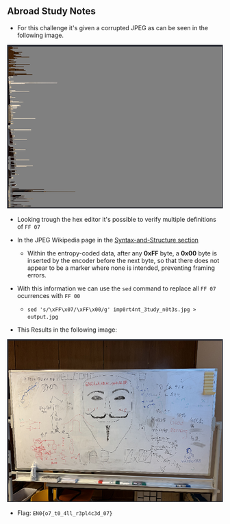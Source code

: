 ## Abroad Study Notes

- For this challenge it's given a corrupted JPEG as can be seen in the following image.

![Corrupted JPEG](../images/abroad-study-notes-CorruptedJpeg.png)

- Looking trough the hex editor it's possible to verify multiple definitions of `FF 07`
- In the JPEG Wikipedia page in the [Syntax-and-Structure section](https://en.wikipedia.org/wiki/JPEG#Syntax_and_structure)
    - Within the entropy-coded data, after any **0xFF** byte, a **0x00** byte is inserted by the encoder before the next byte, so that there does not appear to be a marker where none is intended, preventing framing errors.


- With this information we can use the `sed` command to replace all `FF 07` ocurrences with `FF 00`
    - `sed 's/\xFF\x07/\xFF\x00/g' imp0rt4nt_3tudy_n0t3s.jpg > output.jpg`

- This Results in the following image:

![Flag JPEG](../images/abroad-study-notes-Flag.png)

- Flag: `EN0{o7_t0_4ll_r3pl4c3d_07}`